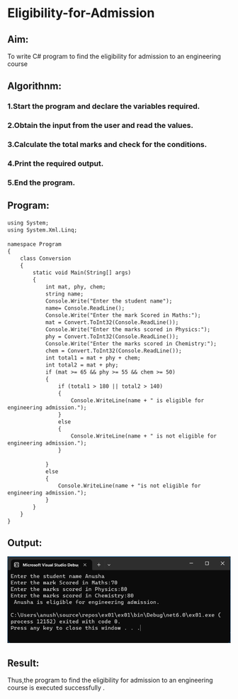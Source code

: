 # Eligibility-for-Admission

## Aim:
To write C# program to find the eligibility for admission to an engineering course

## Algorithnm:

### 1.Start the program and declare the variables required.

### 2.Obtain the input from the user and read the values.

### 3.Calculate the total marks and check for the conditions.

### 4.Print the required output.

### 5.End the program.

## Program:
```
using System;
using System.Xml.Linq;

namespace Program
{
    class Conversion
    {
        static void Main(String[] args)
        {
            int mat, phy, chem;
            string name;
            Console.Write("Enter the student name");
            name= Console.ReadLine();
            Console.Write("Enter the mark Scored in Maths:");
            mat = Convert.ToInt32(Console.ReadLine());
            Console.Write("Enter the marks scored in Physics:");
            phy = Convert.ToInt32(Console.ReadLine());
            Console.Write("Enter the marks scored in Chemistry:");
            chem = Convert.ToInt32(Console.ReadLine());
            int total1 = mat + phy + chem;
            int total2 = mat + phy;
            if (mat >= 65 && phy >= 55 && chem >= 50)
            {
                if (total1 > 180 || total2 > 140)
                {
                    Console.WriteLine(name + " is eligible for engineering admission.");
                }
                else
                {
                    Console.WriteLine(name + " is not eligible for engineering admission.");
                }

            }
            else
            {
                Console.WriteLine(name + "is not eligible for engineering admission.");
            }
        }
    }
}
```
## Output:

![output1](./c1.png)

## Result:
Thus,the program to find the eligibility for admission to an engineering course is executed successfully .
